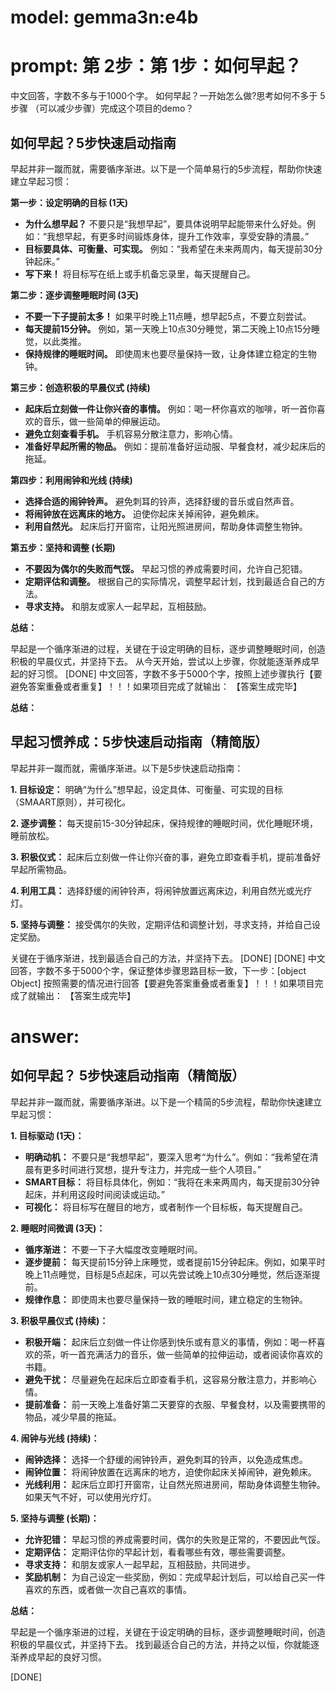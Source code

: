 # model: gemma3n:e4b
# prompt: 第 2步：第 1步：如何早起？
中文回答，字数不多与于1000个字。
如何早起？一开始怎么做?思考如何不多于 5 步骤 （可以减少步骤）完成这个项目的demo？

## 如何早起？5步快速启动指南

早起并非一蹴而就，需要循序渐进。以下是一个简单易行的5步流程，帮助你快速建立早起习惯：

**第一步：设定明确的目标 (1天)**

*   **为什么想早起？**  不要只是“我想早起”，要具体说明早起能带来什么好处。例如：“我想早起，有更多时间锻炼身体，提升工作效率，享受安静的清晨。”
*   **目标要具体、可衡量、可实现。**  例如：“我希望在未来两周内，每天提前30分钟起床。”
*   **写下来！** 将目标写在纸上或手机备忘录里，每天提醒自己。

**第二步：逐步调整睡眠时间 (3天)**

*   **不要一下子提前太多！**  如果平时晚上11点睡，想早起5点，不要立刻尝试。
*   **每天提前15分钟。**  例如，第一天晚上10点30分睡觉，第二天晚上10点15分睡觉，以此类推。
*   **保持规律的睡眠时间。**  即使周末也要尽量保持一致，让身体建立稳定的生物钟。

**第三步：创造积极的早晨仪式 (持续)**

*   **起床后立刻做一件让你兴奋的事情。**  例如：喝一杯你喜欢的咖啡，听一首你喜欢的音乐，做一些简单的伸展运动。
*   **避免立刻查看手机。**  手机容易分散注意力，影响心情。
*   **准备好早起所需的物品。**  例如：提前准备好运动服、早餐食材，减少起床后的拖延。

**第四步：利用闹钟和光线 (持续)**

*   **选择合适的闹钟铃声。**  避免刺耳的铃声，选择舒缓的音乐或自然声音。
*   **将闹钟放在远离床的地方。**  迫使你起床关掉闹钟，避免赖床。
*   **利用自然光。**  起床后打开窗帘，让阳光照进房间，帮助身体调整生物钟。

**第五步：坚持和调整 (长期)**

*   **不要因为偶尔的失败而气馁。**  早起习惯的养成需要时间，允许自己犯错。
*   **定期评估和调整。**  根据自己的实际情况，调整早起计划，找到最适合自己的方法。
*   **寻求支持。**  和朋友或家人一起早起，互相鼓励。

**总结：**

早起是一个循序渐进的过程，关键在于设定明确的目标，逐步调整睡眠时间，创造积极的早晨仪式，并坚持下去。  从今天开始，尝试以上步骤，你就能逐渐养成早起的好习惯。
[DONE]
中文回答，字数不多于5000个字，按照上述步骤执行【要避免答案重叠或者重复】！！！如果项目完成了就输出： 【答案生成完毕】

**总结：** 
## 早起习惯养成：5步快速启动指南（精简版）

早起并非一蹴而就，需循序渐进。以下是5步快速启动指南：

**1. 目标设定：** 明确“为什么”想早起，设定具体、可衡量、可实现的目标（SMAART原则），并可视化。

**2. 逐步调整：** 每天提前15-30分钟起床，保持规律的睡眠时间，优化睡眠环境，睡前放松。

**3. 积极仪式：** 起床后立刻做一件让你兴奋的事，避免立即查看手机，提前准备好早起所需物品。

**4. 利用工具：** 选择舒缓的闹钟铃声，将闹钟放置远离床边，利用自然光或光疗灯。

**5. 坚持与调整：** 接受偶尔的失败，定期评估和调整计划，寻求支持，并给自己设定奖励。

关键在于循序渐进，找到最适合自己的方法，并坚持下去。
[DONE]
[DONE]
中文回答，字数不多于5000个字，保证整体步骤思路目标一致，下一步：[object Object]
按照需要的情况进行回答【要避免答案重叠或者重复】！！！如果项目完成了就输出： 【答案生成完毕】

# answer: 
 ## 如何早起？ 5步快速启动指南（精简版）

早起并非一蹴而就，需要循序渐进。以下是一个精简的5步流程，帮助你快速建立早起习惯：

**1. 目标驱动 (1天)：**

*   **明确动机：**  不要只是“我想早起”，要深入思考“为什么”。例如：“我希望在清晨有更多时间进行冥想，提升专注力，并完成一些个人项目。”
*   **SMART目标：** 将目标具体化，例如：“我将在未来两周内，每天提前30分钟起床，并利用这段时间阅读或运动。”
*   **可视化：** 将目标写在醒目的地方，或者制作一个目标板，每天提醒自己。

**2. 睡眠时间微调 (3天)：**

*   **循序渐进：** 不要一下子大幅度改变睡眠时间。
*   **逐步提前：** 每天提前15分钟上床睡觉，或者提前15分钟起床。例如，如果平时晚上11点睡觉，目标是5点起床，可以先尝试晚上10点30分睡觉，然后逐渐提前。
*   **规律作息：**  即使周末也要尽量保持一致的睡眠时间，建立稳定的生物钟。

**3. 积极早晨仪式 (持续)：**

*   **积极开端：**  起床后立刻做一件让你感到快乐或有意义的事情，例如：喝一杯喜欢的茶，听一首充满活力的音乐，做一些简单的拉伸运动，或者阅读你喜欢的书籍。
*   **避免干扰：**  尽量避免在起床后立即查看手机，这容易分散注意力，并影响心情。
*   **提前准备：**  前一天晚上准备好第二天要穿的衣服、早餐食材，以及需要携带的物品，减少早晨的拖延。

**4. 闹钟与光线 (持续)：**

*   **闹钟选择：**  选择一个舒缓的闹钟铃声，避免刺耳的铃声，以免造成焦虑。
*   **闹钟位置：**  将闹钟放置在远离床的地方，迫使你起床关掉闹钟，避免赖床。
*   **光线利用：**  起床后立即打开窗帘，让自然光照进房间，帮助身体调整生物钟。如果天气不好，可以使用光疗灯。

**5. 坚持与调整 (长期)：**

*   **允许犯错：**  早起习惯的养成需要时间，偶尔的失败是正常的，不要因此气馁。
*   **定期评估：**  定期评估你的早起计划，看看哪些有效，哪些需要调整。
*   **寻求支持：**  和朋友或家人一起早起，互相鼓励，共同进步。
*   **奖励机制：**  为自己设定一些奖励，例如：完成早起计划后，可以给自己买一件喜欢的东西，或者做一次自己喜欢的事情。

**总结：**

早起是一个循序渐进的过程，关键在于设定明确的目标，逐步调整睡眠时间，创造积极的早晨仪式，并坚持下去。  找到最适合自己的方法，并持之以恒，你就能逐渐养成早起的良好习惯。

[DONE]

